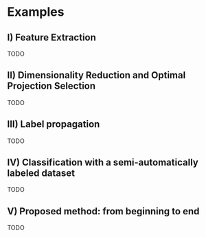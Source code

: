 # Examples

## I) Feature Extraction

TODO

## II) Dimensionality Reduction and Optimal Projection Selection

TODO 

## III) Label propagation

TODO

 ## IV) Classification with a semi-automatically labeled dataset
 
 TODO 
 
 ## V) Proposed method: from beginning to end
 
 TODO
